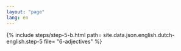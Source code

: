 ```yaml
---
layout: "page"
lang: en
---
```

{% include steps/step-5-b.html path= site.data.json.english.dutch-english.step-5
							   file= "6-adjectives"
%}
